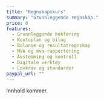 ```yaml
---
title: "Regnskapskurs"
summary: "Grunnleggende regnskap."
price: 0
features:
  - Grunnleggende bokføring
  - Kontoplan og bilag
  - Balanse og resultatregnskap
  - MVA og mva-rapportering
  - Avstemming og kontroll
  - Digitale verktøy
  - Lovkrav og standarder
paypal_url: ""
---
```

Innhold kommer.
